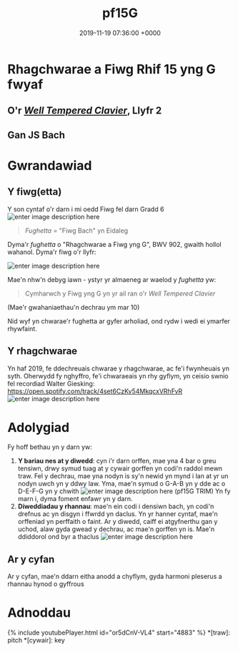 ﻿---
layout: single
title:  "pf15G"
date:   2019-11-19 07:36:00 +0000
tags: piano preliwd fiwg baroc
---

# Rhagchwarae a Fiwg Rhif 15 yng G fwyaf 
## O'r [_Well Tempered Clavier_](#), Llyfr 2 
## Gan JS Bach

# Gwrandawiad

## Y fiwg(etta)
Y son cyntaf o'r darn i mi oedd Fiwg fel darn Gradd 6
![enter image description here](https://lh3.googleusercontent.com/G1bsHMbrX0uCyBBRWdSwHtcqgQgoKcQ57OOPWOz2XA3zs2DaE6ofyR0aeVU5Tww3a1mMnrLfysoP)
> _Fughetta_ = "Fiwg Bach" yn Eidaleg

Dyma'r _fughetta_ o "Rhagchwarae a Fiwg yng G", BWV 902, gwaith hollol wahanol. Dyma'r fiwg o'r llyfr:

![enter image description here](https://lh3.googleusercontent.com/bKM5LHPVMKzAquvkCD7NYu5hBJrl6Z9pe7CuLe7QAcaWUfbAZ8beuilwJfDTxJdVh3mjNj04EYX0)

Mae'n nhw'n debyg iawn - ystyr yr almaeneg ar waelod y _fughetta_ yw:
> Cymharwch y Fiwg yng G yn yr ail ran o'r _Well Tempered Clavier_

(Mae'r gwahaniaethau'n dechrau ym mar 10)

Nid wyf yn chwarae'r fughetta ar gyfer arholiad, ond rydw i wedi ei ymarfer rhywfaint.

## Y rhagchwarae

Yn haf 2019, fe ddechreuais chwarae y rhagchwarae, ac fe'i fwynheuais yn syth. Oherwydd fy nghyffro, fe'i chwaraeais yn rhy gyflym, yn ceisio swnio fel recordiad Walter Giesking: https://open.spotify.com/track/4set6CzKv54MkqcxVRhFvR
![enter image description here](https://lh3.googleusercontent.com/48g8D8f8fEqKl_y2Wc8fyOtAEAMmoBs4-OLnqny9Pjx3SOaVLIgxzAhrOd9lOcLbRF0mjDxB_4s8)


# Adolygiad
Fy hoff bethau yn y darn yw:

1. **Y bariau nes at y diwedd**: cyn i'r darn orffen, mae yna 4 bar o greu tensiwn, drwy symud tuag at y cywair gorffen yn codi'n raddol mewn traw. Fel y dechrau, mae yna nodyn is sy'n newid yn mynd i lan at yr un nodyn uwch yn y ddwy law. Yma, mae'n symud o G-A-B yn y dde ac o D-E-F-G yn y chwith
![enter image description here](https://lh3.googleusercontent.com/PT39_u-d5Le8Qg5Tj6x8pX4PbGQENhjp3JlPVGp-VhCmiF6Ejw8vIlWDLqGa8kQnxjLvHCcB9kGx)
(pf15G TRIM)
Yn fy marn i, dyma foment enfawr yn y darn.
2. **Diweddiadau y rhannau**: mae'n ein codi i densiwn bach, yn codi'n drefnus ac yn disgyn i ffwrdd yn daclus. Yn yr hanner cyntaf, mae'n orffeniad yn perffaith o faint. Ar y diwedd, caiff ei atgyfnerthu gan y uchod, alaw gyda gwead y dechrau, ac mae'n gorffen yn is. Mae'n ddiddorol ond byr a thaclus
![enter image description here](https://lh3.googleusercontent.com/DMqTc86_g2dOJkb7ATxvBAAnZ2rTJddO0i5qAXPYcmBOQd4PgP6CKZQ72kJGy4vA-BXnJTfuSEOp)

## Ar y cyfan
Ar y cyfan, mae'n ddarn eitha anodd a chyflym, gyda harmoni pleserus a rhannau hynod o gyffrous
# Adnoddau
{% include youtubePlayer.html id="or5dCnV-VL4" start="4883" %}
*[traw]: pitch
*[cywair]: key
